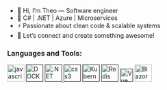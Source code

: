 - 👋 Hi, I’m Theo — Software engineer
- 🔧 C# | .NET | Azure | Microservices
- ⚡ Passionate about clean code & scalable systems 
- 💬 Let’s connect and create something awesome!
### Languages and Tools:
<p align="left"><a href="https://developer" target="_blank" rel="noreferrer"><img src="https://www.vectorlogo.zone/logos/microsoft_azure/microsoft_azure-icon.svg" alt="javascript" width="40" height="40"/></a>
  <a href="" tartget="__blank" ref="noreferrer"><img src="https://cdn.worldvectorlogo.com/logos/docker-4.svg" alt="DOCKER" width="40" height="40" /></a>
  <a href="" target="_blank" rel="noreferrer"><img src="https://cdn.worldvectorlogo.com/logos/dot-net-core-7.svg" alt=".NET CORE" width="40" height="40"/>
  <a href="" target="_blank" rel="noreferrer"><img src="https://cdn.worldvectorlogo.com/logos/c--4.svg" alt="css3" width="40" height="40"/></a>
  <a href="" target="_blank" rel="noreferrer"><img src="https://www.vectorlogo.zone/logos/kubernetes/kubernetes-icon.svg" alt="Kubernetes" width="40" height="40"/></a>
  <a href="" target="_blank" rel="noreferrer"><img src="https://vectorwiki.com/images/d7IP4__redis.svg" alt="Redis" width="40" height="40"/></a>
  <a href="" target="_blank" rel="noreferrer"><img src="https://vectorwiki.com/images/YI7EW__vueuse.svg" alt="Vue" width="30" height="30"/></a>
  <a href="https://postman.com" target="_blank" rel="noreferrer"><img src="https://vectorwiki.com/images/kYNj1__blazor.svg" alt="Blazor" width="40" height="40"/></a>


